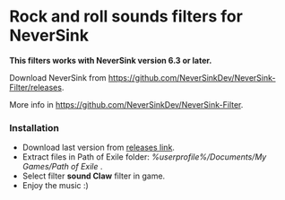 # Rock and roll sounds filters for NeverSink

**This filters works with NeverSink version 6.3 or later.**

Download NeverSink from https://github.com/NeverSinkDev/NeverSink-Filter/releases. 

More info in https://github.com/NeverSinkDev/NeverSink-Filter.

### Installation

* Download last version from [releases link](https://github.com/capitanclaw/filtro/releases).
* Extract files in Path of Exile folder: *%userprofile%/Documents/My Games/Path of Exile* .
* Select filter **sound Claw** filter in game.
* Enjoy the music :)